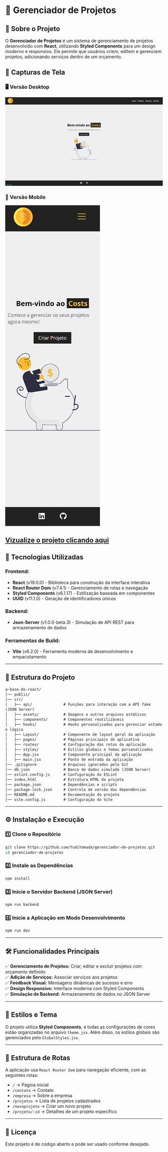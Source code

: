 # 📖 Gerenciador de Projetos

## 📌 Sobre o Projeto
O **Gerenciador de Projetos** é um sistema de gerenciamento de projetos desenvolvido com **React**, utilizando **Styled Components** para um design moderno e responsivo. Ele permite que usuários criem, editem e gerenciem projetos, adicionando serviços dentro de um orçamento.

## 📸 Capturas de Tela

### 🖥️ Versão Desktop
![Project Desktop](src/assets/img/project_final_desktop.png)

### 📱 Versão Mobile
![Project Mobile](src/assets/img/project_final_mobile.png)


## [Vizualize o projeto clicando aqui](https://yudiyamada.github.io/gerenciador-de-projetos/)

## 🚀 Tecnologias Utilizadas
### Frontend:
- **React** (v19.0.0) - Biblioteca para construção da interface interativa
- **React Router Dom** (v7.4.1) - Gerenciamento de rotas e navegação
- **Styled Components** (v6.1.17) - Estilização baseada em componentes
- **UUID** (v11.1.0) - Geração de identificadores únicos

### Backend:
- **Json-Server** (v1.0.0-beta.3) - Simulação de API REST para armazenamento de dados

### Ferramentas de Build:
- **Vite** (v6.2.0) - Ferramenta moderna de desenvolvimento e empacotamento

---

## 📂 Estrutura do Projeto
```plaintext
a-base-do-react/
│── public/
│── src/
│   ├── api/              # Funções para interação com a API fake (JSON Server)
│   ├── assets/           # Imagens e outros arquivos estáticos
│   ├── components/       # Componentes reutilizáveis
│   ├── hooks/            # Hooks personalizados para gerenciar estado e lógica
│   ├── Layout/           # Componente de layout geral da aplicação
│   ├── pages/            # Páginas principais do aplicativo
│   ├── routes/           # Configuração das rotas da aplicação
│   ├── styles/           # Estilos globais e temas personalizados
│   ├── App.jsx           # Componente principal da aplicação
│   ├── main.jsx          # Ponto de entrada da aplicação
│── .gitignore            # Arquivos ignorados pelo Git
│── db.json               # Banco de dados simulado (JSON Server)
│── eslint.config.js      # Configuração do ESLint
│── index.html            # Estrutura HTML do projeto
│── package.json          # Dependências e scripts
│── package-lock.json     # Controle de versão das dependências
│── README.md             # Documentação do projeto
│── vite.config.js        # Configuração do Vite
```

---

## ⚙️ Instalação e Execução

### 1️⃣ Clone o Repositório
```bash
git clone https://github.com/YudiYamada/gerenciador-de-projetos.git
cd gerenciador-de-projetos
```

### 2️⃣ Instale as Dependências
```bash
npm install
```

### 3️⃣ Inicie o Servidor Backend (JSON Server)
```bash
npm run backend
```

### 4️⃣ Inicie a Aplicação em Modo Desenvolvimento
```bash
npm run dev
```

---

## 🛠️ Funcionalidades Principais
✅ **Gerenciamento de Projetos:** Criar, editar e excluir projetos com orçamento definido  
✅ **Adição de Serviços:** Associar serviços aos projetos  
✅ **Feedback Visual:** Mensagens dinâmicas de sucesso e erro  
✅ **Design Responsivo:** Interface moderna com Styled Components  
✅ **Simulação de Backend:** Armazenamento de dados no JSON Server  

---

## 🎨 Estilos e Tema
O projeto utiliza **Styled Components**, e todas as configurações de cores estão organizadas no arquivo `theme.jsx`. Além disso, os estilos globais são gerenciados pelo `GlobalStyles.jsx`.

---

## 📌 Estrutura de Rotas
A aplicação usa `React Router Dom` para navegação eficiente, com as seguintes rotas:
- `/` → Página inicial
- `/contato` → Contato
- `/empresa` → Sobre a empresa
- `/projetos` → Lista de projetos cadastrados
- `/novoprojeto` → Criar um novo projeto
- `/projeto/:id` → Detalhes de um projeto específico

---

## 📄 Licença
Este projeto é de código aberto e pode ser usado conforme desejado.